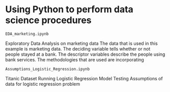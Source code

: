 # Using Python to perform data science procedures

```EDA_marketing.ipynb```

Exploratory Data Analysis on marketing data
The data that is used in this example is marketing data.
The deciding variable tells whether or not people stayed at a bank.
The descriptor variables describe the people using bank services.
The methodologies that are used are incorporating

```Assumptions_Logistic_Regression.ipynb```

Titanic Dataset
Running Logistic Regression Model
Testing Assumptions of data for logistic regression problem
